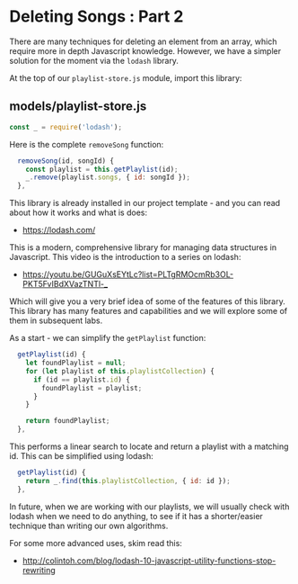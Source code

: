 # Deleting Songs : Part 2

There are many techniques for deleting an element from an array, which require more in depth Javascript knowledge. However, we have a simpler solution for the moment via the `lodash` library.

At the top of our `playlist-store.js` module, import this library:

## models/playlist-store.js

~~~js
const _ = require('lodash');
~~~

Here is the complete `removeSong` function:

~~~js
  removeSong(id, songId) {
    const playlist = this.getPlaylist(id);
    _.remove(playlist.songs, { id: songId });
  },
~~~

This library is already installed in our project template - and you can read about how it works and what is does:

- <https://lodash.com/>

This is a modern, comprehensive library for managing data structures in Javascript. This video is the introduction to a series on lodash:

- <https://youtu.be/GUGuXsEYtLc?list=PLTgRMOcmRb3OL-PKT5FvIBdXVazTNTl-_>

Which will give you a very brief idea of some of the features of this library. This library has many features and capabilities and we will explore some of them in subsequent labs.

As a start - we can simplify the `getPlaylist` function:

~~~js
  getPlaylist(id) {
    let foundPlaylist = null;
    for (let playlist of this.playlistCollection) {
      if (id == playlist.id) {
        foundPlaylist = playlist;
      }
    }

    return foundPlaylist;
  },
~~~

This performs a linear search to locate and return a playlist with a matching id. This can be simplified using lodash:

~~~js
  getPlaylist(id) {
    return _.find(this.playlistCollection, { id: id });
  },
~~~

In future, when we are working with our playlists, we will usually check with lodash when we need to do anything, to see if it has a shorter/easier technique than writing our own algorithms.

For some more advanced uses, skim read this:

- <http://colintoh.com/blog/lodash-10-javascript-utility-functions-stop-rewriting>

